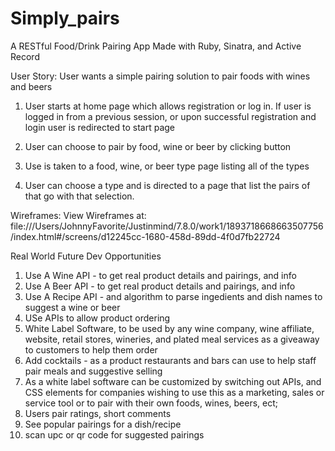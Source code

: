# Simply_pairs

A RESTful Food/Drink Pairing App Made with Ruby, Sinatra, and Active Record


User Story:
User wants a simple pairing solution to pair foods with wines and beers

1. User starts at home page which allows registration or log in.  If user is logged in from a previous session, or upon successful registration and login user is redirected to start page

2. User can choose to pair by food, wine or beer by clicking button

3. Use is taken to a food, wine, or beer type page listing all of the types 

4. User can choose a type and is directed to a page that list the pairs of that go with that selection.

Wireframes:
View Wireframes at:
file:///Users/JohnnyFavorite/Justinmind/7.8.0/work1/1893718668663507756/index.html#/screens/d12245cc-1680-458d-89dd-4f0d7fb22724

Real World Future Dev Opportunities
1.  Use A Wine API - to get real product details and pairings, and info
2.  Use A Beer API - to get real product details and pairings, and info
3.  Use A Recipe API - and algorithm to parse ingedients and dish names to suggest a wine or beer
4.  USe APIs to allow product ordering
5.  White Label Software, to be used by any wine company, wine affiliate, website, retail stores, 
    wineries, and plated meal services
    as a giveaway to customers to help them order
6.  Add cocktails - as a product restaurants and bars can use to help staff pair meals and suggestive 	  selling    
7.  As a white label software can be customized by switching out APIs, and CSS elements for companies
    wishing to use this as a marketing, sales or service tool or to pair with their own foods, wines, beers, ect;
8. Users pair ratings, short comments
9. See popular pairings for a dish/recipe
10. scan upc or qr code  for suggested pairings    
